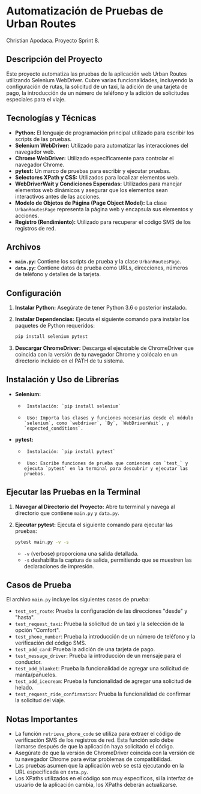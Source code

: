 # Automatización de Pruebas de Urban Routes

Christian Apodaca. Proyecto Sprint 8.

## Descripción del Proyecto

Este proyecto automatiza las pruebas de la aplicación web Urban Routes utilizando Selenium WebDriver. Cubre varias funcionalidades, incluyendo la configuración de rutas, la solicitud de un taxi, la adición de una tarjeta de pago, la introducción de un número de teléfono y la adición de solicitudes especiales para el viaje.

## Tecnologías y Técnicas

-   **Python:** El lenguaje de programación principal utilizado para escribir los scripts de las pruebas.
-   **Selenium WebDriver:** Utilizado para automatizar las interacciones del navegador web.
-   **Chrome WebDriver:** Utilizado específicamente para controlar el navegador Chrome.
-   **pytest:** Un marco de pruebas para escribir y ejecutar pruebas.
-   **Selectores XPath y CSS:** Utilizados para localizar elementos web.
-   **WebDriverWait y Condiciones Esperadas:** Utilizados para manejar elementos web dinámicos y asegurar que los elementos sean interactivos antes de las acciones.
-   **Modelo de Objetos de Página (Page Object Model):** La clase `UrbanRoutesPage` representa la página web y encapsula sus elementos y acciones.
-   **Registro (Rendimiento):** Utilizado para recuperar el código SMS de los registros de red.

## Archivos

-   **`main.py`:** Contiene los scripts de prueba y la clase `UrbanRoutesPage`.
-   **`data.py`:** Contiene datos de prueba como URLs, direcciones, números de teléfono y detalles de la tarjeta.

## Configuración

1.  **Instalar Python:** Asegúrate de tener Python 3.6 o posterior instalado.
2.  **Instalar Dependencias:** Ejecuta el siguiente comando para instalar los paquetes de Python requeridos:

    ```bash
    pip install selenium pytest
    ```

3.  **Descargar ChromeDriver:** Descarga el ejecutable de ChromeDriver que coincida con la versión de tu navegador Chrome y colócalo en un directorio incluido en el PATH de tu sistema.

## Instalación y Uso de Librerías

-   **Selenium:**
    -      Instalación: `pip install selenium`
    -      Uso: Importa las clases y funciones necesarias desde el módulo `selenium`, como `webdriver`, `By`, `WebDriverWait`, y `expected_conditions`.
-   **pytest:**
    -      Instalación: `pip install pytest`
    -      Uso: Escribe funciones de prueba que comiencen con `test_` y ejecuta `pytest` en la terminal para descubrir y ejecutar las pruebas.

## Ejecutar las Pruebas en la Terminal

1.  **Navegar al Directorio del Proyecto:** Abre tu terminal y navega al directorio que contiene `main.py` y `data.py`.
2.  **Ejecutar pytest:** Ejecuta el siguiente comando para ejecutar las pruebas:

    ```bash
    pytest main.py -v -s
    ```

    -   `-v` (verbose) proporciona una salida detallada.
    -   `-s` deshabilita la captura de salida, permitiendo que se muestren las declaraciones de impresión.

## Casos de Prueba

El archivo `main.py` incluye los siguientes casos de prueba:

-   `test_set_route`: Prueba la configuración de las direcciones "desde" y "hasta".
-   `test_request_taxi`: Prueba la solicitud de un taxi y la selección de la opción "Comfort".
-   `test_phone_number`: Prueba la introducción de un número de teléfono y la verificación del código SMS.
-   `test_add_card`: Prueba la adición de una tarjeta de pago.
-   `test_message_driver`: Prueba la introducción de un mensaje para el conductor.
-   `test_add_blanket`: Prueba la funcionalidad de agregar una solicitud de manta/pañuelos.
-   `test_add_icecream`: Prueba la funcionalidad de agregar una solicitud de helado.
-   `test_request_ride_confirmation`: Prueba la funcionalidad de confirmar la solicitud del viaje.

## Notas Importantes

-   La función `retrieve_phone_code` se utiliza para extraer el código de verificación SMS de los registros de red. Esta función solo debe llamarse después de que la aplicación haya solicitado el código.
-   Asegúrate de que la versión de ChromeDriver coincida con la versión de tu navegador Chrome para evitar problemas de compatibilidad.
-   Las pruebas asumen que la aplicación web se está ejecutando en la URL especificada en `data.py`.
-   Los XPaths utilizados en el código son muy específicos, si la interfaz de usuario de la aplicación cambia, los XPaths deberán actualizarse.